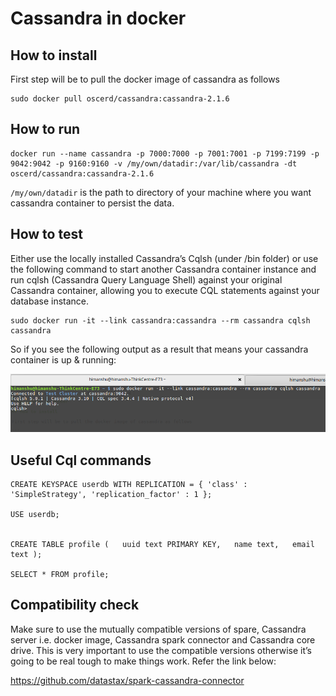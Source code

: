 # Cassandra in docker

## How to install 

First step will be to pull the docker image of cassandra as follows

```
sudo docker pull oscerd/cassandra:cassandra-2.1.6
```

## How to run

```
docker run --name cassandra -p 7000:7000 -p 7001:7001 -p 7199:7199 -p 9042:9042 -p 9160:9160 -v /my/own/datadir:/var/lib/cassandra -dt oscerd/cassandra:cassandra-2.1.6
```

`/my/own/datadir` is the path to directory of your machine where you want cassandra container to persist the data.


## How to test

Either use the locally installed Cassandra’s Cqlsh (under /bin folder) or use the following command to start another Cassandra container instance and run cqlsh (Cassandra Query Language Shell) against your original Cassandra container, allowing you to execute CQL statements against your database instance. 

```
sudo docker run -it --link cassandra:cassandra --rm cassandra cqlsh cassandra
```

So if you see the following output as a result that means your cassandra container is up & running:

![cqlsh](cqlsh.png)



## Useful Cql commands

```
CREATE KEYSPACE userdb WITH REPLICATION = { 'class' : 'SimpleStrategy', 'replication_factor' : 1 };

USE userdb;


CREATE TABLE profile (   uuid text PRIMARY KEY,   name text,   email text );

SELECT * FROM profile;
```

## Compatibility check

Make sure to use the mutually compatible versions of spare, Cassandra server i.e. docker image, Cassandra spark connector and Cassandra core drive. This is very important to use the compatible versions otherwise it’s going to be real tough to make things work. Refer the link below:

https://github.com/datastax/spark-cassandra-connector